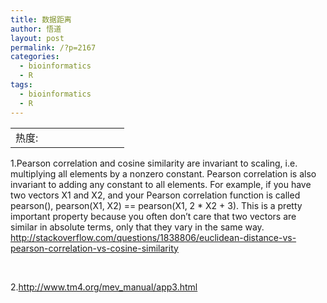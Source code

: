 ```yaml
---
title: 数据距离
author: 悟道
layout: post
permalink: /?p=2167
categories:
  - bioinformatics
  - R
tags:
  - bioinformatics
  - R
---
```

<table>
  <tr cellpadding=0><td>
    热度:
  </td><td cellpadding=0><img src='http://210.75.224.29/wordpress/wp-content/plugins/statpresscn/images/sun.gif' width=10 height=10 border=0 /></td><td cellpadding=0><img src='http://210.75.224.29/wordpress/wp-content/plugins/statpresscn/images/sun_dark.gif' width=10 height=10 border=0 /></td><td cellpadding=0><img src='http://210.75.224.29/wordpress/wp-content/plugins/statpresscn/images/sun_dark.gif' width=10 height=10 border=0 /></td><td cellpadding=0><img src='http://210.75.224.29/wordpress/wp-content/plugins/statpresscn/images/sun_dark.gif' width=10 height=10 border=0 /></td><td cellpadding=0><img src='http://210.75.224.29/wordpress/wp-content/plugins/statpresscn/images/sun_dark.gif' width=10 height=10 border=0 /></td></tr>
</table>

1.Pearson correlation and cosine similarity are invariant to scaling, i.e. multiplying all elements by a nonzero constant. Pearson correlation is also invariant to adding any constant to all elements. For example, if you have two vectors X1 and X2, and your Pearson correlation function is called pearson(), pearson(X1, X2) == pearson(X1, 2 * X2 + 3). This is a pretty important property because you often don&#8217;t care that two vectors are similar in absolute terms, only that they vary in the same way.  
<http://stackoverflow.com/questions/1838806/euclidean-distance-vs-pearson-correlation-vs-cosine-similarity>

&nbsp;

2.http://www.tm4.org/mev_manual/app3.html